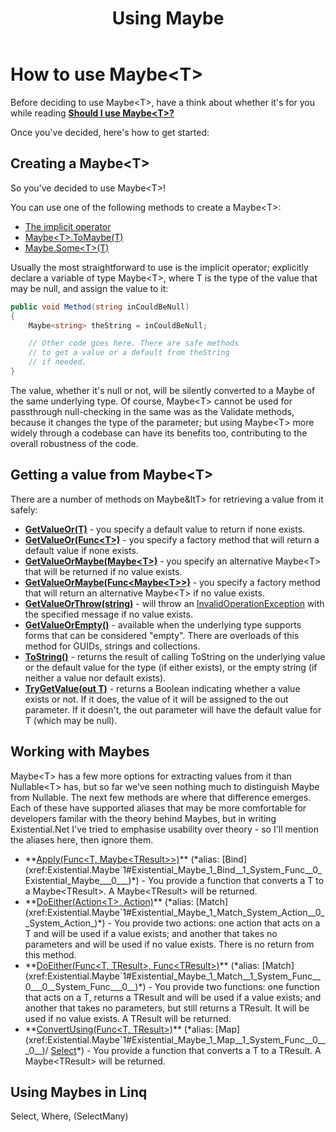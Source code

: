 ﻿---
uid: using_maybe.md
title: Using Maybe<T>
---
# How to use Maybe&lt;T&gt;
Before deciding to use Maybe&lt;T&gt;, have a think about whether it's for you while reading
**[Should I use Maybe&lt;T&gt;?](xref:should_i_use_maybe.md)**

Once you've decided, here's how to get started:
## Creating a Maybe&lt;T&gt;
So you've decided to use Maybe&lt;T&gt;!

You can use one of the following methods to create a Maybe&lt;T&gt;:
* [The implicit operator](xref:Existential.Maybe`1#Existential_Maybe_1_op_Implicit__0__Existential_Maybe__0_)
* [Maybe&lt;T&gt;.ToMaybe(T)](xref:Existential.Maybe`1#Existential_Maybe_1_ToMaybe__0_)
* [Maybe.Some&lt;T&gt;(T)](xref:Existential.Maybe#Existential_Maybe_Some__1___0_)

Usually the most straightforward to use is the implicit operator; explicitly declare a 
variable of type Maybe&lt;T&gt;, where T is the type of the value that may be null, and 
assign the value to it:

```cs
public void Method(string inCouldBeNull)
{
    Maybe<string> theString = inCouldBeNull;

    // Other code goes here. There are safe methods 
    // to get a value or a default from theString 
    // if needed.
}
```
The value, whether it's null or not, will be silently converted to a Maybe of the same 
underlying type. Of course, Maybe&lt;T&gt; cannot be used for passthrough null-checking 
in the same was as the Validate methods, because it changes the type of the parameter;
but using Maybe&lt;T&gt; more widely through a codebase can have its benefits too, 
contributing to the overall robustness of the code.

## Getting a value from Maybe&lt;T&gt;

There are a number of methods on Maybe&ltT&gt; for retrieving a value from it safely:
* **[GetValueOr(T)](xref:Existential.Maybe`1#Existential_Maybe_1_GetValueOr__0_)** - 
you specify a default value to return if none exists.
* **[GetValueOr(Func&lt;T&gt;)](xref:Existential.Maybe`1#Existential_Maybe_1_GetValueOr_System_Func__0__)** - 
you specify a factory method that will return a default value if none exists.
* **[GetValueOrMaybe(Maybe&lt;T&gt;)](xref:Existential.Maybe`1#Existential_Maybe_1_GetValueOrMaybe_Existential_Maybe__0__)** - 
you specify an alternative Maybe&lt;T&gt; that will be returned if no value exists.
* **[GetValueOrMaybe(Func&lt;Maybe&lt;T&gt;&gt;)](xref:Existential.Maybe`1#Existential_Maybe_1_GetValueOrMaybe_System_Func_Existential_Maybe__0___)** - 
you specify a factory method that will return an alternative Maybe&lt;T&gt; if no value exists.
* **[GetValueOrThrow(string)](xref:Existential.Maybe`1#Existential_Maybe_1_GetValueOrThrow_System_String_)** - 
will throw an 
[InvalidOperationException](https://docs.microsoft.com/en-us/dotnet/api/system.invalidoperationexception)
with the specified message if no value exists.
* **[GetValueOrEmpty()](xref:Existential.MaybeExtensions#Existential_MaybeExtensions_GetValueOrEmpty_Existential_Maybe_System_Guid__)** - 
available when the underlying type supports forms that can be considered "empty". There are 
overloads of this method for GUIDs, strings and collections.
* **[ToString()](xref:Existential.Maybe`1#Existential_Maybe_1_ToString)** - 
returns the result of calling ToString on the underlying value or the default value for the type (if either exists),
or the empty string (if neither a value nor default exists).
* **[TryGetValue(out T)](xref:Existential.Maybe`1#Existential_Maybe_1_TryGetValue__0__)** - 
returns a Boolean indicating whether a value exists or not. If it does, the value of it will 
be assigned to the out parameter. If it doesn't, the out parameter will have the default value
for T (which may be null).

## Working with Maybes
Maybe&lt;T&gt; has a few more options for extracting values from it than Nullable&lt;T&gt; has,
but so far we've seen nothing much to distinguish Maybe from Nullable. The next few methods are
where that difference emerges. Each of these have supported aliases that may be more comfortable for
developers familar with the theory behind Maybes, but in writing Existential.Net I've tried to
emphasise usability over theory - so I'll mention the aliases here, then ignore them.
* **[Apply(Func&lt;T, Maybe&lt;TResult&gt;&gt;)](xref:Existential.Maybe`1#Existential_Maybe_1_Apply__1_System_Func__0_Existential_Maybe___0___)** 
(*alias: 
[Bind](xref:Existential.Maybe`1#Existential_Maybe_1_Bind__1_System_Func__0_Existential_Maybe___0___)*) - 
You provide a function that converts a T to a Maybe&lt;TResult&gt;. A Maybe&lt;TResult&gt; 
will be returned.
* **[DoEither(Action&lt;T&gt;, Action)](xref:Existential.Maybe`1#Existential_Maybe_1_DoEither_System_Action__0__System_Action_)** 
(*alias: 
[Match](xref:Existential.Maybe`1#Existential_Maybe_1_Match_System_Action__0__System_Action_)*) -
You provide two actions: one action that acts on a T and will be used if a value exists; and another that takes no parameters 
and will be used if no value exists. There is no return from this method.
* **[DoEither(Func&lt;T, TResult&gt;, Func&lt;TResult&gt;)](xref:Existential.Maybe`1#Existential_Maybe_1_DoEither__1_System_Func__0___0__System_Func___0__)** 
(*alias: 
[Match](xref:Existential.Maybe`1#Existential_Maybe_1_Match__1_System_Func__0___0__System_Func___0__)*) -
You provide two functions: one function that acts on a T, returns a TResult and will be used if a value exists; and another 
that takes no parameters, but still returns a TResult. It will be used if no value exists. A
TResult will be returned.
* **[ConvertUsing(Func&lt;T, TResult&gt;)](xref:Existential.Maybe`1#Existential_Maybe_1_ConvertUsing__1_System_Func__0___0__)** 
(*alias: 
[Map](xref:Existential.Maybe`1#Existential_Maybe_1_Map__1_System_Func__0___0__)/
[Select](xref:Existential.Maybe`1#Existential_Maybe_1_Select__1_System_Func__0___0__)*) -
You provide a function that converts a T to a TResult. A Maybe&lt;TResult&gt; will be returned.

## Using Maybes in Linq
Select, Where, (SelectMany)